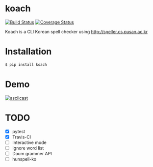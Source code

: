 # koach

[![Build Status](https://travis-ci.org/kexplo/koach.svg?branch=master)](https://travis-ci.org/kexplo/koach)
[![Coverage Status](https://coveralls.io/repos/github/kexplo/koach/badge.svg?branch=master)](https://coveralls.io/github/kexplo/koach?branch=master)

Koach is a CLI Korean spell checker using http://speller.cs.pusan.ac.kr


# Installation

```bash
$ pip install koach
```

# Demo

[![asciicast](https://asciinema.org/a/92839.png)](https://asciinema.org/a/92839)


# TODO

* [x] pytest
* [x] Travis-CI
* [ ] Interactive mode
* [ ] Ignore word list
* [ ] Daum grammer API
* [ ] hunspell-ko
